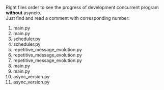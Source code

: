 Right files order to see the progress of development 
concurrent program **without** asyncio.\
Just find and read a comment with corresponding number:
1) main.py
2) main.py
3) scheduler.py
4) scheduler.py
5) repetitive_message_evolution.py
6) repetitive_message_evolution.py
7) repetitive_message_evolution.py
8) main.py
9) main.py
10) async_version.py
11) async_version.py